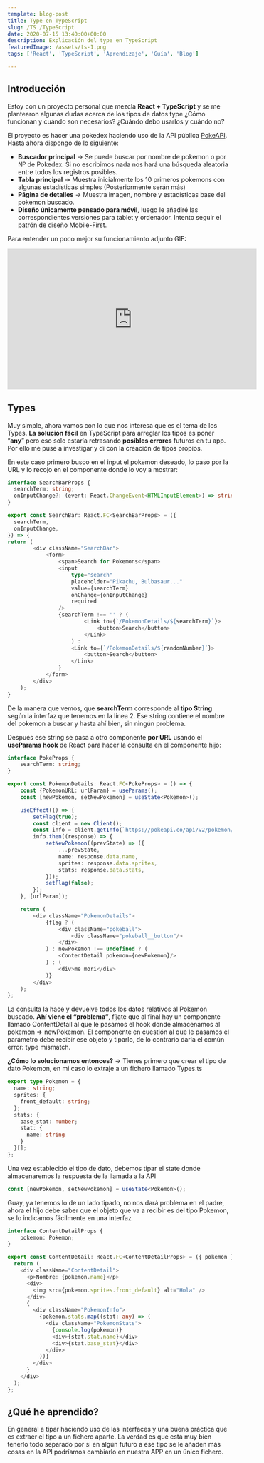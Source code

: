 ```yaml
---
template: blog-post
title: Type en TypeScript
slug: /TS /TypeScript
date: 2020-07-15 13:40:00+00:00
description: Explicación del type en TypeScript
featuredImage: /assets/ts-1.png
tags: ['React', 'TypeScript', 'Aprendizaje', 'Guía', 'Blog']

---
```


## Introducción

Estoy con un proyecto personal que mezcla **React + TypeScript** y se me plantearon algunas dudas acerca de los tipos de datos type ¿Cómo funcionan y cuándo son necesarios? ¿Cuándo debo usarlos y cuándo no?

El proyecto es hacer una pokedex haciendo uso de la API pública [PokeAPI](https://pokeapi.co/). Hasta ahora dispongo de lo siguiente:

* **Buscador principal** -> Se puede buscar por nombre de pokemon o por Nº de Pokedex. Si no escribimos nada nos hará una búsqueda aleatoria entre todos los registros posibles.
* **Tabla principal** -> Muestra inicialmente los 10 primeros pokemons con algunas estadísticas simples (Posteriormente serán más)
* **Página de detalles** -> Muestra imagen, nombre y estadísticas base del pokemon buscado.
* **Diseño únicamente pensado para móvil**, luego le añadiré las correspondientes versiones para tablet y ordenador. Intento seguir el patrón de diseño Mobile-First.

Para entender un poco mejor su funcionamiento adjunto GIF:

<iframe width="560" height="315" src="https://www.youtube.com/embed/JUNC9fK_KHk" frameborder="0" allow="accelerometer; autoplay; clipboard-write; encrypted-media; gyroscope; picture-in-picture" allowfullscreen></iframe>

## Types

Muy simple, ahora vamos con lo que nos interesa que es el tema de los Types. **La solución fácil** en TypeScript para arreglar los tipos es poner “**any**” pero eso solo estaría retrasando **posibles errores** futuros en tu app. Por ello me puse a investigar y di con la creación de tipos propios.

En este caso primero busco en el input el pokemon deseado, lo paso por la URL y lo recojo en el componente donde lo voy a mostrar:

```typescript
interface SearchBarProps {
  searchTerm: string;
  onInputChange?: (event: React.ChangeEvent<HTMLInputElement>) => string | void;
}

export const SearchBar: React.FC<SearchBarProps> = ({
  searchTerm,
  onInputChange,
}) => {
return (
        <div className="SearchBar">
            <form>
                <span>Search for Pokemons</span>
                <input
                    type="search"
                    placeholder="Pikachu, Bulbasaur..."
                    value={searchTerm}
                    onChange={onInputChange}
                    required
                />
                {searchTerm !== '' ? (
                        <Link to={`/PokemonDetails/${searchTerm}`}>
                            <button>Search</button>
                        </Link>
                    ) :
                    <Link to={`/PokemonDetails/${randomNumber}`}>
                        <button>Search</button>
                    </Link>
                }
            </form>
        </div>
    );
}
```

De la manera que vemos, que **searchTerm** corresponde al **tipo String** según la interfaz que tenemos en la línea 2. Ese string contiene el nombre del pokemon a buscar y hasta ahí bien, sin ningún problema.

Después ese string se pasa a otro componente **por URL** usando el **useParams hook** de React para hacer la consulta en el componente hijo:

```typescript
interface PokeProps {
    searchTerm: string;
}

export const PokemonDetails: React.FC<PokeProps> = () => {
    const {PokemonURL: urlParam} = useParams();
    const [newPokemon, setNewPokemon] = useState<Pokemon>();

    useEffect(() => {
        setFlag(true);
        const client = new Client();
        const info = client.getInfo(`https://pokeapi.co/api/v2/pokemon/${urlParam.toLowerCase()}`);
        info.then((response) => {
            setNewPokemon((prevState) => ({
                ...prevState,
                name: response.data.name,
                sprites: response.data.sprites,
                stats: response.data.stats,
            }));
            setFlag(false);
        });
    }, [urlParam]);

    return (
        <div className="PokemonDetails">
            {flag ? (
                <div className="pokeball">
                    <div className="pokeball__button"/>
                </div>
            ) : newPokemon !== undefined ? (
                <ContentDetail pokemon={newPokemon}/>
            ) : (
                <div>me mori</div>
            )}
        </div>
    );
};
```

La consulta la hace y devuelve todos los datos relativos al Pokemon buscado. **Ahí viene el “problema”**, fíjate que al final hay un componente llamado ContentDetail al que le pasamos el hook donde almacenamos al pokemon => newPokemon. El componente en cuestión al que le pasamos el parámetro debe recibir ese objeto y tiparlo, de lo contrario daría el común error: type mismatch.

**¿Cómo lo solucionamos entonces?** -> Tienes primero que crear el tipo de dato Pokemon, en mi caso lo extraje a un fichero llamado Types.ts

```typescript
export type Pokemon = {
  name: string;
  sprites: {
    front_default: string;
  };
  stats: {
    base_stat: number;
    stat: {
      name: string
    }
  }[];
};
```

Una vez establecido el tipo de dato, debemos tipar el state donde almacenaremos la respuesta de la llamada a la API

```typescript
const [newPokemon, setNewPokemon] = useState<Pokemon>();
```

Guay, ya tenemos lo de un lado tipado, no nos dará problema en el padre, ahora el hijo debe saber que el objeto que va a recibir es del tipo Pokemon, se lo indicamos fácilmente en una interfaz

```typescript
interface ContentDetailProps {
    pokemon: Pokemon;
}

export const ContentDetail: React.FC<ContentDetailProps> = ({ pokemon }) => {
  return (
    <div className="ContentDetail">
      <p>Nombre: {pokemon.name}</p>
      <div>
        <img src={pokemon.sprites.front_default} alt="Hola" />
      </div>
      {
        <div className="PokemonInfo">
          {pokemon.stats.map((stat: any) => (
            <div className="PokemonStats">
              {console.log(pokemon)}
              <div>{stat.stat.name}</div>
              <div>{stat.base_stat}</div>
            </div>
          ))}
        </div>
      }
    </div>
  );
};
```

## ¿Qué he aprendido?

En general a tipar haciendo uso de las interfaces y una buena práctica que es extraer el tipo a un fichero aparte. La verdad es que está muy bien tenerlo todo separado por si en algún futuro a ese tipo se le añaden más cosas en la API podríamos cambiarlo en nuestra APP en un único fichero.